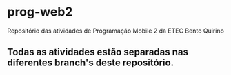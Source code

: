 # prog-web2
Repositório das atividades de Programação Mobile 2 da ETEC Bento Quirino

## Todas as atividades estão separadas nas diferentes branch's deste repositório.
